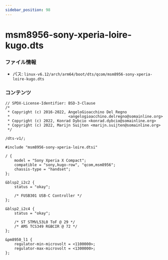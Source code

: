 ```yaml
---
sidebar_position: 98
---
```

# msm8956-sony-xperia-loire-kugo.dts

### ファイル情報

- パス: `linux-v6.12/arch/arm64/boot/dts/qcom/msm8956-sony-xperia-loire-kugo.dts`

### コンテンツ

```dts
// SPDX-License-Identifier: BSD-3-Clause
/*
 * Copyright (c) 2016-2022, AngeloGioacchino Del Regno
 *                          <angelogioacchino.delregno@somainline.org>
 * Copyright (c) 2022, Konrad Dybcio <konrad.dybcio@somainline.org>
 * Copyright (c) 2022, Marijn Suijten <marijn.suijten@somainline.org>
 */

/dts-v1/;

#include "msm8956-sony-xperia-loire.dtsi"

/ {
	model = "Sony Xperia X Compact";
	compatible = "sony,kugo-row", "qcom,msm8956";
	chassis-type = "handset";
};

&blsp2_i2c2 {
	status = "okay";

	/* FUSB301 USB-C Controller */
};

&blsp2_i2c4 {
	status = "okay";

	/* ST STMVL53L0 ToF @ 29 */
	/* AMS TCS349 RGBCIR @ 72 */
};

&pm8950_l1 {
	regulator-min-microvolt = <1100000>;
	regulator-max-microvolt = <1300000>;
};

```
